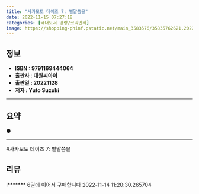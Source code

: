 ```yaml
---
title: "사카모토 데이즈 7: 별말씀을"
date: 2022-11-15 07:27:18
categories: [국내도서 명랑/코믹만화]
image: https://shopping-phinf.pstatic.net/main_3583576/35835762621.20221114201940.jpg
---
```


## **정보**

- **ISBN : 9791169444064**
- **출판사 : 대원씨아이**
- **출판일 : 20221128**
- **저자 : Yuto Suzuki**

------



## **요약**



● 



------

#사카모토 데이즈 7: 별말씀을


## **리뷰** 

  l******* 6권에 이어서 구매합니다  2022-11-14 11:20:30.265704 <br/>